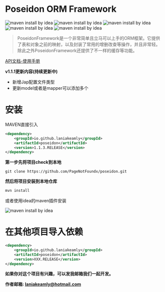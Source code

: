# Poseidon ORM Framework

![maven install by idea](https://github.com/PageNotFoundx/poseidon/blob/master/resource/jababaifenbai.svg)
![maven install by idea](https://github.com/PageNotFoundx/poseidon/blob/master/resource/packageist.svg)
![maven install by idea](https://github.com/PageNotFoundx/poseidon/blob/master/resource/build.svg)
![maven install by idea](https://github.com/PageNotFoundx/poseidon/blob/master/resource/download.svg)
![maven install by idea](https://github.com/PageNotFoundx/poseidon/blob/master/resource/version.svg)


> PoseidonFramework是一个非常简单且立马可以上手的ORM框架。它提供了表和对象之前的映射，以及封装了常用的增删改查等操作，并且非常轻。除此之外PoseidonFramework还提供了不一样的缓存等功能。

[API文档-使用手册](https://github.com/Laniakeamly/poseidon/blob/master/api/README.md)

**v1.1.1更新内容(持续更新中)**

- 新增Jap配置文件类型
- 更新model或者是mapper可以添加多个

# 安装

MAVEN直接引入
```xml
<dependency>
    <groupId>io.github.laniakeamly</groupId>
    <artifactId>poseidon</artifactId>
    <version>1.1.3.RELEASE</version>
</dependency>
```

**第一步先将项目check到本地**

```
git clone https://github.com/PageNotFoundx/poseidon.git
```

**然后将项目安装到本地仓库**

```java
mvn install
```

或者使用idea的maven插件安装

![maven install by idea](https://github.com/PageNotFoundx/poseidon/blob/master/resource/mavenisntall.png)

# 在其他项目导入依赖

```xml
<dependency>
    <groupId>io.github.laniakeamly</groupId>
    <artifactId>poseidon</artifactId>
    <version>XXX.RELEASE</version>
</dependency>
```

**如果你对这个项目有兴趣，可以发我邮箱我们一起开发。**

**作者邮箱: laniakeamly@hotmail.com**
